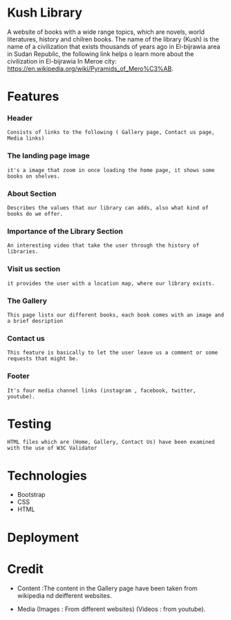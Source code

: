 
# Kush Library

A website of books with a wide range topics, which are novels, world literatures, history and chilren books. 
The name of the library (Kush) is the name of a civilization that exists thousands of years ago in El-bijrawia area in Sudan Republic, 
the following link helps o learn more about the civilization in El-bijrawia In Meroe city: https://en.wikipedia.org/wiki/Pyramids_of_Mero%C3%AB.

# Features
### Header
    Consists of links to the following ( Gallery page, Contact us page, Media links)

### The landing page image
    it's a image that zoom in once loading the home page, it shows some books on shelves.

### About Section
    Describes the values that our library can adds, also what kind of books do we offer.

### Importance of the Library Section
    An interesting video that take the user through the history of libraries. 
### Visit us section
    it provides the user with a location map, where our library exists.
### The Gallery
    This page lists our different books, each book comes with an image and a brief desription
### Contact us
    This feature is basically to let the user leave us a comment or some requests that might be.
### Footer
    It's four media channel links (instagram , facebook, twitter, youtube).
    
# Testing
    HTML files which are (Home, Gallery, Contact Us) have been examined with the use of W3C Validator

# Technologies
* Bootstrap
* CSS
* HTML

# Deployment

# Credit
* Content :The content in the Gallery page have been taken from wikipedia nd deifferent websites.

* Media
 (Images : From different websites) 
 (Videos : from youtube).
